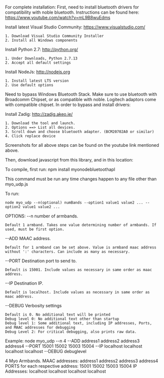 For complete installation:
First, need to install bluetooth drivers for compatibility with noble bluetooth. 
Instructions can be found here: https://www.youtube.com/watch?v=mL9B8wuEdms

Install latest Visual Studio Community: https://www.visualstudio.com/

	1. Download Visual Studio Community Installer
	2. Install all Windows components

Install Python 2.7: http://python.org/

	1. Under Downloads, Python 2.7.13
	2. Accept all default settings
	
Install NodeJs: http://nodejs.org

	1. Install latest LTS version
	2. Use default options

Need to bypass Windows Bluetooth Stack. Make sure to use bluetooth with Broadcomm Chipset, or as compatible with noble.
Logitech adaptors come with compatible chipset. In order to bypass and install drivers:

Install Zadig: http://zadig.akeo.ie/

	1. Download the tool and launch.
	2. Options ==> List all devices.
	3. Scroll down and choose bluetooth adapter. (BCM20702A0 or similar)
	4. Click replace device
	
Screenshots for all above steps can be found on the youtube link mentioned above. 

Then, download javascript from this library, and in this location:

To compile, first run:
npm install myonodebluetoothapl

This command must be run any time changes happen to any file other than myo_udp.js

To run:

	node myo_udp --n(optional) numBands --option1 value1 value2 ... --option2 value1 value2 ...

OPTIONS:
--n 	number of armbands. 

	Default 1 armband. Takes one value determining number of armbands. If used, must be first option.

--ADD 	MAAC address. 
	 
	Default for 1 armband can be set above. Value is armband maac address without ':' characters. Can include as many as necessary.

--PORT	Destination port to send to. 
		
	Default is 15001. Include values as necessary in same order as maac address.
		
--IP 	Destination IP.
		
	Default is localhost. Include values as necessary in same order as maac address.
	
--DEBUG  Verbosity settings

	Default is 0. No additional text will be printed
	Debug level 0: No additional text other than startup
	Debug level 1: Some additional text, including IP addresses, Ports, and MAAC addresses for debugging
	Debug Level 2: For critical debugging, also prints raw data. 
		
Example: node myo_udp --n 4 --ADD address1 address2 address3 address4 --PORT 15001 15002 15003 15004 --IP localhost localhost localhost localhost --DEBUG debuglevel


4 Myo Armbands.
MAAC addresses: address1 address2 address3 address4
PORTS for each respective address: 15001 15002 15003 15004
IP Addresses: localhost localhost localhost localhost